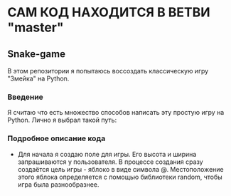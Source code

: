 # __САМ КОД НАХОДИТСЯ В ВЕТВИ "master"__

## Snake-game
В этом репозитории я попытаюсь воссоздать классическую игру "Змейка" на Python. 

### Введение 
Я считаю что есть множество способов написать эту простую игру на Python. Лично я выбрал такой путь:
### __Подробное описание кода__
* Для начала я создаю поле для игры. Его высота и ширина запрашиваются у пользователя. В процессе создания сразу создаётся цель игры - яблоко в виде символа @. Местоположение этого яблока определяется с помощью библиотеки random, чтобы игра была разнообразнее.
